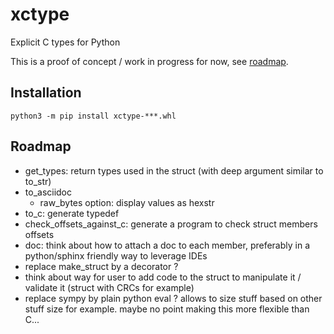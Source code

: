 # xctype
Explicit C types for Python

This is a proof of concept / work in progress for now, see [roadmap](#roadmap).

## Installation
````
python3 -m pip install xctype-***.whl
````

## Roadmap

- get_types: return types used in the struct (with deep argument similar to to_str)
- to_asciidoc
    - raw_bytes option: display values as hexstr 
- to_c: generate typedef
- check_offsets_against_c: generate a program to check struct members offsets
- doc: think about how to attach a doc to each member, preferably in a python/sphinx friendly way to leverage IDEs
- replace make_struct by a decorator ?
- think about way for user to add code to the struct to manipulate it / validate it (struct with CRCs for example)
- replace sympy by plain python eval ? allows to size stuff based on other stuff size for example. maybe no point making this more flexible than C...

